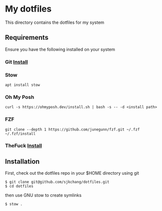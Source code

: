 # My dotfiles

This directory contains the dotfiles for my system

## Requirements

Ensure you have the following installed on your system

### Git [Install](https://git-scm.com/book/en/v2/Getting-Started-Installing-Git)

### Stow

```
apt install stow
```

### Oh My Posh
```
curl -s https://ohmyposh.dev/install.sh | bash -s -- -d <install path>
```

### FZF
```
git clone --depth 1 https://github.com/junegunn/fzf.git ~/.fzf
~/.fzf/install
```

### TheFuck [Install](https://github.com/nvbn/thefuck?tab=readme-ov-file#installation)

## Installation

First, check out the dotfiles repo in your $HOME directory using git

```
$ git clone git@github.com/sjkchang/dotfiles.git
$ cd dotfiles
```

then use GNU stow to create symlinks

```
$ stow .
```

